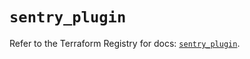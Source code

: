 # `sentry_plugin`

Refer to the Terraform Registry for docs: [`sentry_plugin`](https://registry.terraform.io/providers/jianyuan/sentry/0.14.3/docs/resources/plugin).
